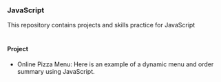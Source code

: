 ### JavaScript

This repository contains projects and skills practice for JavaScript

# #

#### Project

- Online Pizza Menu:  Here is an example of a dynamic menu and order summary using JavaScript.

